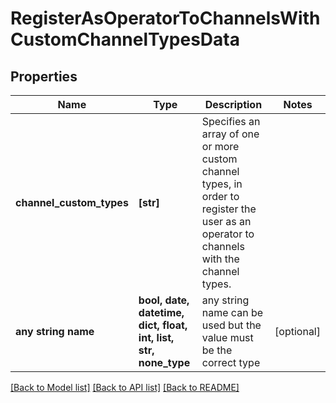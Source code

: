 # RegisterAsOperatorToChannelsWithCustomChannelTypesData


## Properties
Name | Type | Description | Notes
------------ | ------------- | ------------- | -------------
**channel_custom_types** | **[str]** | Specifies an array of one or more custom channel types, in order to register the user as an operator to channels with the channel types. | 
**any string name** | **bool, date, datetime, dict, float, int, list, str, none_type** | any string name can be used but the value must be the correct type | [optional]

[[Back to Model list]](../README.md#documentation-for-models) [[Back to API list]](../README.md#documentation-for-api-endpoints) [[Back to README]](../README.md)


